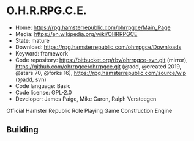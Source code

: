 # O.H.R.RPG.C.E.

- Home: https://rpg.hamsterrepublic.com/ohrrpgce/Main_Page
- Media: https://en.wikipedia.org/wiki/OHRRPGCE
- State: mature
- Download: https://rpg.hamsterrepublic.com/ohrrpgce/Downloads
- Keyword: framework
- Code repository: https://bitbucket.org/rbv/ohrrpgce-svn.git (mirror), https://github.com/ohrrpgce/ohrrpgce.git (@add, @created 2019, @stars 70, @forks 16), https://rpg.hamsterrepublic.com/source/wip (@add, svn)
- Code language: Basic
- Code license: GPL-2.0
- Developer: James Paige, Mike Caron, Ralph Versteegen

Official Hamster Republic Role Playing Game Construction Engine

## Building
